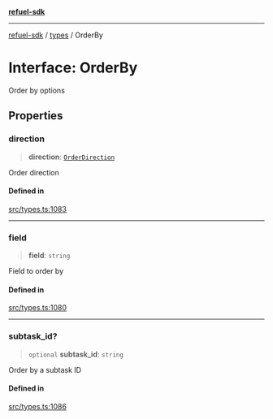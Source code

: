 [**refuel-sdk**](../../README.md)

***

[refuel-sdk](../../modules.md) / [types](../README.md) / OrderBy

# Interface: OrderBy

Order by options

## Properties

### direction

> **direction**: [`OrderDirection`](../type-aliases/OrderDirection.md)

Order direction

#### Defined in

[src/types.ts:1083](https://github.com/refuel-ai/refuel-sdk/blob/6bdaa976108229093d96ed4ea0b79dde2d2eeea9/src/types.ts#L1083)

***

### field

> **field**: `string`

Field to order by

#### Defined in

[src/types.ts:1080](https://github.com/refuel-ai/refuel-sdk/blob/6bdaa976108229093d96ed4ea0b79dde2d2eeea9/src/types.ts#L1080)

***

### subtask\_id?

> `optional` **subtask\_id**: `string`

Order by a subtask ID

#### Defined in

[src/types.ts:1086](https://github.com/refuel-ai/refuel-sdk/blob/6bdaa976108229093d96ed4ea0b79dde2d2eeea9/src/types.ts#L1086)
